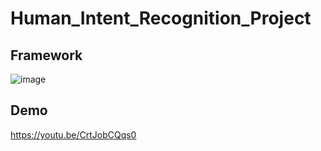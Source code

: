 # Human_Intent_Recognition_Project

## Framework

![image](https://github.com/Make0930/Human_Intent_Recognition_Project/blob/master/IMG/Framework.png)
## Demo
https://youtu.be/CrtJobCQqs0
